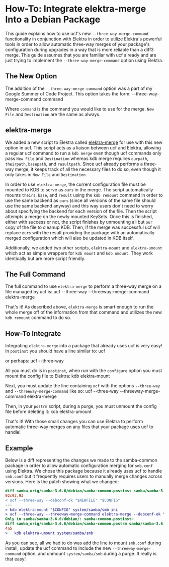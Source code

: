 # How-To: Integrate elektra-merge Into a Debian Package #

This guide explains how to use ucf's new `--three-way-merge-command` functionality in
conjunction with Elektra in order to utilize Elektra's powerful tools in order to allow
automatic three-way merges of your package's configuration during upgrades in a way
that is more reliable than a diff3 merge.  This guide assumes that you are familiar with
ucf already and are just trying to implement the `--three-way-merge-command` option
using Elektra.

## The New Option ##

The addition of the `--three-way-merge-command` option was a part of my Google
Summer of Code Project. This option takes the form:
	--three-way-merge-command command  <New File> <Destination>

Where `command` is the command you would like to use for the merge. `New File` and
`Destination` are the same as always.

## elektra-merge ##

We added a new script to Elektra called [elektra-merge](/scripts/elektra-merge) for use with
this new option in ucf. This script acts as a liaison between ucf and Elektra, allowing a regular
ucf command to run a `kdb merge` even though ucf commands only pass `New File` and
`Destination` whereas kdb merge requires `ourpath`, `theirpath`, `basepath`, and `resultpath`.
Since ucf already performs a three-way merge, it keeps track of all the necessary files to do
so, even though it only takes in `New File` and `Destination`.

In order to use `elektra-merge`, the current configuration file must be mounted to KDB to
serve as `ours` in the merge. The script automatically mounts `theirs`, `base`, and `result`
using the `kdb remount` command in order to use the same backend as `ours` (since all versions
of the same file should use the same backend anyway) and this way users don't need to worry
about specifying the backend for each version of the file. Then the script attempts a merge
on the newly mounted KeySets. Once this is finished, either with success or not, the script finishes
by unmounting all but `our` copy of the file to cleanup KDB. Then, if the merge was successful ucf
will replace `ours` with the result providing the package with an automatically merged
configuration which will also be updated in KDB itself.

Additionally, we added two other scripts, `elektra-mount` and `elektra-umount` which act
as simple wrappers for `kdb mount` and `kdb umount`. They work identically but are more
script friendly.

## The Full Command ##

The full command to use `elektra-merge` to perform a three-way merge on a file managed
by ucf is:
	ucf --three-way --threeway-merge-command elektra-merge <New File> <Destination>

That's it! As described above, `elektra-merge` is smart enough to run the whole merge off
of the information from that command and utilizes the new `kdb remount` command to
do so.

## How-To Integrate ##

Integrating `elektra-merge` into a package that already uses ucf is very easy! In `postinst` you
should have a line similar to:
	ucf <New File> <Destination>

or perhaps:
	ucf --three-way <New File> <Destination>

All you must do is in `postinst`, when run with the `configure` option you must mount the
config file to Elektra:
	kdb elektra-mount <New File> <Mounting Destination> <Backend>

Next, you must update the line containing `ucf` with the options `--three-way` and `--threeway-merge-command` like so:
	ucf --three-way --threeway-merge-command elektra-merge <New File> <Destination>

Then, in your `postrm` script, during a purge, you must unmount the config file before deleting it:
	kdb elektra-umount <name>

That's it! With those small changes you can use Elektra to perform automatic three-way merges on any files
that your package uses ucf to handle!

## Example ##

Below is a diff representing the changes we made to the samba-common package in order to allow
automatic configuration merging for `smb.conf` using Elektra. We chose this package because it already
uses ucf to handle `smb.conf` but it frequently requires users to manually merge changes across versions.
Here is the patch showing what we changed:

```diff
diff samba_orig/samba-3.6.6/debian/samba-common.postinst samba/samba-3.6.6/debian/samba-common.postinst
92c92,93
< ucf --three-way --debconf-ok "$NEWFILE" "$CONFIG"
---
> kdb elektra-mount "$CONFIG" system/samba/smb ini
> ucf --three-way --threeway-merge-command elektra-merge --debconf-ok "$NEWFILE" "$CONFIG"
Only in samba/samba-3.6.6/debian/: samba-common.postinst~
diff samba_orig/samba-3.6.6/debian/samba-common.postrm samba/samba-3.6.6/debian/samba-common.postrm
4a5
> 	kdb elektra-umount system/samba/smb
```

As you can see, all we had to do was add the line to mount `smb.conf` during install, update the ucf command to include the
new `--threeway-merge-command` option, and unmount `system/samba/smb` during a purge. It really is that easy!
